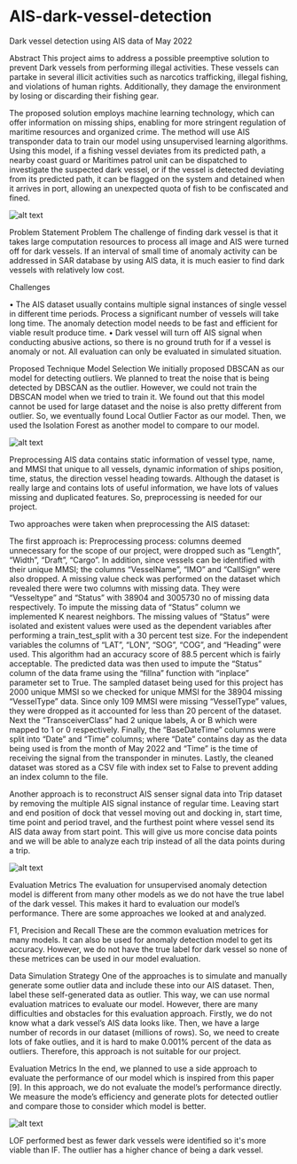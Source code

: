 # AIS-dark-vessel-detection
Dark vessel detection using AIS data of May 2022

Abstract
This project aims to address a possible preemptive solution to prevent Dark vessels from performing illegal activities. These vessels can partake in several illicit activities such as narcotics trafficking, illegal fishing, and violations of human rights. Additionally, they damage the environment by losing or discarding their fishing gear.

The proposed solution employs machine learning technology, which can offer information on missing ships, enabling for more stringent regulation of maritime resources and organized crime. The method will use AIS transponder data to train our model using unsupervised learning algorithms. Using this model, if a fishing vessel deviates from its predicted path, a nearby coast guard or Maritimes patrol unit can be dispatched to investigate the suspected dark vessel, or if the vessel is detected deviating from its predicted path, it can be flagged on the system and detained when it arrives in port, allowing an unexpected quota of fish to be confiscated and fined.

![alt text](https://github.com/ShadmanM-glitch/AIS-dark-vessel-detection/blob/main/Assests/Picture1.jpg)

Problem Statement
Problem
The challenge of finding dark vessel is that it takes large computation resources to process all image and AIS were turned off for dark vessels. If an interval of small time of anomaly activity can be addressed in SAR database by using AIS data, it is much easier to find dark vessels with relatively low cost. 

Challenges

•	The AIS dataset usually contains multiple signal instances of single vessel in different time periods. Process a significant number of vessels will take long time. The anomaly detection model needs to be fast and efficient for viable result produce time.
•	Dark vessel will turn off AIS signal when conducting abusive actions, so there is no ground truth for if a vessel is anomaly or not. All evaluation can only be evaluated in simulated situation.

Proposed Technique
Model Selection
We initially proposed DBSCAN as our model for detecting outliers. We planned to treat the noise that is being detected by DBSCAN as the outlier. However, we could not train the DBSCAN model when we tried to train it. We found out that this model cannot be used for large dataset and the noise is also pretty different from outlier. So, we eventually found Local Outlier Factor as our model. Then, we used the Isolation Forest as another model to compare to our model.

![alt text](https://github.com/ShadmanM-glitch/AIS-dark-vessel-detection/blob/main/Assests/Picture2.png)

Preprocessing
AIS data contains static information of vessel type, name, and MMSI that unique to all vessels, dynamic information of ships position, time, status, the direction vessel heading towards. Although the dataset is really large and contains lots of useful information, we have lots of values missing and duplicated features. So, preprocessing is needed for our project.

Two approaches were taken when preprocessing the AIS dataset:

The first approach is:
Preprocessing process: columns deemed unnecessary for the scope of our project, were dropped such as “Length”, “Width”, “Draft”, “Cargo”. In addition, since vessels can be identified with their unique MMSI; the columns “VesselName”, “IMO” and “CallSign” were also dropped. A missing value check was performed on the dataset which revealed there were two columns with missing data. 
They were “Vesseltype” and “Status” with 38904 and 3005730 no of missing data respectively. To impute the missing data of “Status” column we implemented K nearest neighbors. The missing values of “Status” were isolated and existent values were used as the dependent variables after performing a train_test_split with a 30 percent test size. For the independent variables the columns of “LAT”, “LON”, “SOG”, “COG”, and “Heading” were used. This algorithm had an accuracy score of 88.5 percent which is fairly acceptable. The predicted data was then used to impute the “Status” column of the data frame using the “fillna” function with “inplace” parameter set to True. The sampled dataset being used for this project has 2000 unique MMSI so we checked for unique MMSI for the 38904 missing “VesselType” data. Since only 109 MMSI were missing “VesselType” values, they were dropped as it accounted for less than 20 percent of the dataset. Next the “TransceiverClass” had 2 unique labels, A or B which were mapped to 1 or 0 respectively. Finally, the “BaseDateTime” columns were split into “Date” and “Time” columns; where “Date” contains day as the data being used is from the month of May 2022 and “Time” is the time of receiving the signal from the transponder in minutes. Lastly, the cleaned dataset was stored as a CSV file with index set to False to prevent adding an index column to the file.

 
Another approach is to reconstruct AIS senser signal data into Trip dataset by removing the multiple AIS signal instance of regular time. Leaving start and end position of dock that vessel moving out and docking in, start time, time point and period travel, and the furthest point where vessel send its AIS data away from start point. This will give us more concise data points and we will be able to analyze each trip instead of all the data points during a trip.

![alt text](https://github.com/ShadmanM-glitch/AIS-dark-vessel-detection/blob/main/Assests/reconstruct.jpg)

Evaluation Metrics
The evaluation for unsupervised anomaly detection model is different from many other models as we do not have the true label of the dark vessel. This makes it hard to evaluation our model’s performance. There are some approaches we looked at and analyzed.

F1, Precision and Recall
These are the common evaluation metrices for many models. It can also be used for anomaly detection model to get its accuracy. However, we do not have the true label for dark vessel so none of these metrices can be used in our model evaluation.

Data Simulation Strategy
One of the approaches is to simulate and manually generate some outlier data and include these into our AIS dataset. Then, label these self-generated data as outlier. This way, we can use normal evaluation matrices to evaluate our model. However, there are many difficulties and obstacles for this evaluation approach. Firstly, we do not know what a dark vessel’s AIS data looks like. Then, we have a large number of records in our dataset (millions of rows). So, we need to create lots of fake outlies, and it is hard to make 0.001% percent of the data as outliers. Therefore, this approach is not suitable for our project.

Evaluation Metrics
In the end, we planned to use a side approach to evaluate the performance of our model which is inspired from this paper [9]. In this approach, we do not evaluate the model’s performance directly. We measure the mode’s efficiency and generate plots for detected outlier and compare those to consider which model is better.

![alt text](https://github.com/ShadmanM-glitch/AIS-dark-vessel-detection/blob/main/Assests/compare.png)

LOF performed best as fewer dark vessels were identified so it's more viable than IF.
The outlier has a higher chance of being a dark vessel.



